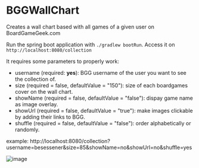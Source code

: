 # BGGWallChart
Creates a wall chart based with all games of a given user on BoardGameGeek.com

Run the spring boot application with `./gradlew bootRun`.
Access it on `http://localhost:8080/collection`

It requires some parameters to properly work:

* username (required: **yes**): BGG username of the user you want to see the collection of.
* size (required = false, defaultValue = "150"): size of each boardgames cover on the wall chart.
* showName (required = false, defaultValue = "false"): dispay game name as image overlay.
* showUrl (required = false, defaultValue = "true"): make images clickable by adding their links to BGG.
* shuffle (required = false, defaultValue = "false"): order alphabetically or randomly.

example: http://localhost:8080/collection?username=besessener&size=85&showName=no&showUrl=no&shuffle=yes

![image](https://user-images.githubusercontent.com/8039350/124144974-b876c480-da8c-11eb-9cc0-76a2c350bf6b.png)
